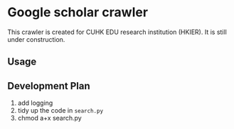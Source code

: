 # Google scholar crawler

This crawler is created for CUHK EDU research institution (HKIER). It is still under construction.

## Usage

## Development Plan

1. add logging
2. tidy up the code in `search.py`
3. chmod a+x search.py
